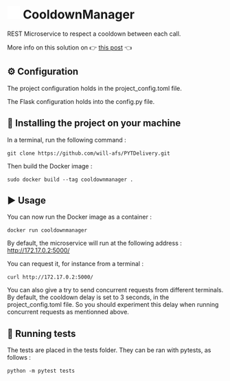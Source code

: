 # <img src="https://github.com/will-afs/AdvancedAcademicProject/blob/main/doc/CooldownManager.png" width="30"> CooldownManager
REST Microservice to respect a cooldown between each call.

More info on this solution on 👉 [this post](https://www.linkedin.com/feed/update/urn:li:activity:6893219171723816960/) 👈

⚙️ Configuration
-----------------
The project configuration holds in the project_config.toml file.

The Flask configuration holds into the config.py file.

🔽 Installing the project on your machine
------------------------------------------
In a terminal, run the following command :

    git clone https://github.com/will-afs/PYTDelivery.git

Then build the Docker image :

    sudo docker build --tag cooldownmanager .

▶️ Usage
---------
You can now run the Docker image as a container :

    docker run cooldownmanager

By default, the microservice will run at the following address : http://172.17.0.2:5000/

You can request it, for instance from a terminal :

    curl http://172.17.0.2:5000/

You can also give a try to send concurrent requests from different terminals.
By default, the cooldown delay is set to 3 seconds, in the project_config.toml file.
So you should experiment this delay when running concurrent requests as mentionned above.

🧪 Running tests
-----------------
The tests are placed in the tests folder. They can be ran with pytests, as follows :

    python -m pytest tests
